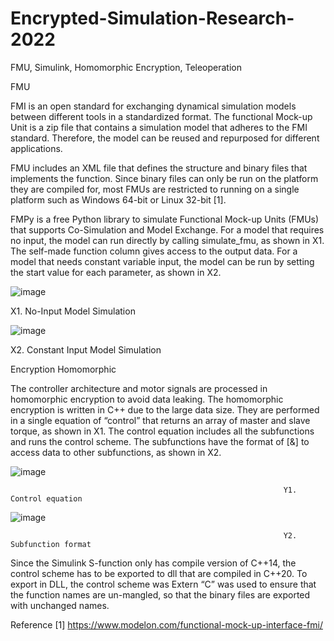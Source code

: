 # Encrypted-Simulation-Research-2022
FMU, Simulink, Homomorphic Encryption, Teleoperation

FMU 

FMI is an open standard for exchanging dynamical simulation models between different tools in a standardized format. The functional Mock-up Unit is a zip file that contains a simulation model that adheres to the FMI standard. Therefore, the model can be reused and repurposed for different applications.

FMU includes an XML file that defines the structure and binary files that implements the function. Since binary files can only be run on the platform they are compiled for, most FMUs are restricted to running on a single platform such as Windows 64-bit or Linux 32-bit [1]. 

FMPy is a free Python library to simulate Functional Mock-up Units (FMUs) that supports Co-Simulation and Model Exchange. For a model that requires no input, the model can run directly by calling simulate_fmu, as shown in X1. The self-made function column gives access to the output data. For a model that needs constant variable input, the model can be run by setting the start value for each parameter, as shown in X2.  

![image](https://user-images.githubusercontent.com/107379730/175787966-fecdf016-edbd-416e-84fb-306740b71cbf.png)

X1. No-Input Model Simulation  
 
![image](https://user-images.githubusercontent.com/107379730/175787974-cbc87acf-dcaa-41b4-bd95-e931059121e0.png)

X2. Constant Input Model Simulation

 

Encryption Homomorphic 

The controller architecture and motor signals are processed in homomorphic encryption to avoid data leaking. The homomorphic encryption is written in C++ due to the large data size. They are performed in a single equation of “control” that returns an array of master and slave torque, as shown in X1. The control equation includes all the subfunctions and runs the control scheme. The subfunctions have the format of [&] to access data to other subfunctions, as shown in X2.  

![image](https://user-images.githubusercontent.com/107379730/175787018-4063cc50-936f-492a-a23a-62c76abf9049.png) 

                                                                 Y1. Control equation

![image](https://user-images.githubusercontent.com/107379730/175787025-4a1805e9-8207-404b-a866-254e34cd3d00.png)  

                                                                 Y2. Subfunction format

Since the Simulink S-function only has compile version of C++14, the control scheme has to be exported to dll that are compiled in C++20. To export in DLL, the control scheme was Extern “C” was used to ensure that the function names are un-mangled, so that the binary files are exported with unchanged names. 


Reference 
[1] https://www.modelon.com/functional-mock-up-interface-fmi/

